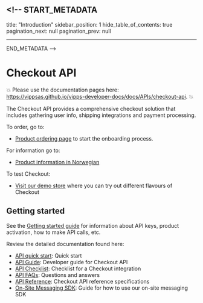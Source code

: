 ## <!-- START_METADATA

title: "Introduction"
sidebar_position: 1
hide_table_of_contents: true
pagination_next: null
pagination_prev: null

---

END_METADATA -->

# Checkout API

<!-- START_COMMENT -->

💥 Please use the documentation pages here: <https://vippsas.github.io/vipps-developer-docs/docs/APIs/checkout-api>. 💥

<!-- END_COMMENT -->

The Checkout API provides a comprehensive checkout solution that includes gathering user info, shipping integrations and payment processing.

To order, go to:

- [Product ordering page](https://portal.vipps.no/register/vippscheckout) to start the onboarding process.

For information go to:

- [Product information in Norwegian](https://www.vipps.no/produkter-og-tjenester/bedrift/ta-betalt-paa-nett/checkout/)

To test Checkout:

- [Visit our demo store](https://demo.vipps.no/vipps-checkout) where you can try out different flavours of Checkout

## Getting started

See the
[Getting started guide](https://vippsas.github.io/vipps-developer-docs/docs/vipps-developers/vipps-getting-started)
for information about API keys, product activation, how to make API calls, etc.

Review the detailed documentation found here:

- [API quick start](vipps-checkout-api-quick-start.md): Quick start
- [API Guide](vipps-checkout-api.md): Developer guide for Checkout API
- [API Checklist](vipps-checkout-api-checklist.md): Checklist for a Checkout integration
- [API FAQs](vipps-checkout-api-faq.md): Questions and answers
- [API Reference](https://vippsas.github.io/vipps-developer-docs/api/checkout): Checkout API reference specifications
- [On-Site Messaging SDK](vipps-checkout-on-site-messaging.md): Guide for how to use our on-site messaging SDK
